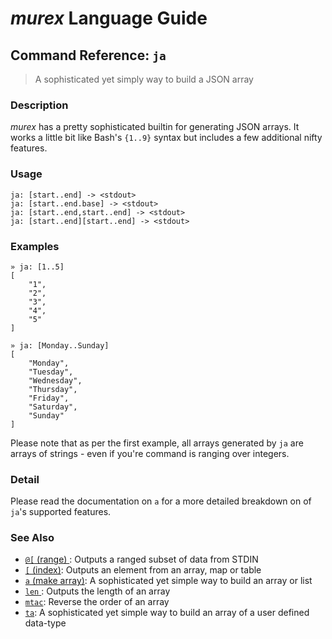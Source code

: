 # _murex_ Language Guide

## Command Reference: `ja`

> A sophisticated yet simply way to build a JSON array

### Description

_murex_ has a pretty sophisticated builtin for generating JSON arrays.
It works a little bit like Bash's `{1..9}` syntax but includes a few
additional nifty features.

### Usage

    ja: [start..end] -> <stdout>
    ja: [start..end.base] -> <stdout>
    ja: [start..end,start..end] -> <stdout>
    ja: [start..end][start..end] -> <stdout>

### Examples

    » ja: [1..5]
    [
        "1",
        "2",
        "3",
        "4",
        "5"
    ]
    
    » ja: [Monday..Sunday]
    [
        "Monday",
        "Tuesday",
        "Wednesday",
        "Thursday",
        "Friday",
        "Saturday",
        "Sunday"
    ]
    
Please note that as per the first example, all arrays generated by `ja` are
arrays of strings - even if you're command is ranging over integers.

### Detail

Please read the documentation on `a` for a more detailed breakdown on of
`ja`'s supported features.

### See Also

* [`@[` (range) ](../commands/range.md):
  Outputs a ranged subset of data from STDIN
* [`[` (index)](../commands/index.md):
  Outputs an element from an array, map or table
* [`a` (make array)](../commands/a.md):
  A sophisticated yet simple way to build an array or list
* [`len` ](../commands/len.md):
  Outputs the length of an array
* [`mtac`](../commands/mtac.md):
  Reverse the order of an array
* [`ta`](../commands/ta.md):
  A sophisticated yet simple way to build an array of a user defined data-type